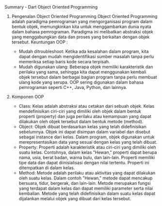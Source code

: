 Summary - Dart Object Oriented Programming

1. Pengenalan Object Oriented Programming
Object Oriented Programming adalah paradigma pemrograman yang mengorganisasi program dalam bentuk objek, memungkinkan kita untuk menggambarkan dunia nyata dalam bahasa pemrograman. Paradigma ini melibatkan abstraksi objek yang menggabungkan data dan proses yang berkaitan dengan objek tersebut.
Keuntungan OOP :
    - Mudah ditroubleshoot: Ketika ada kesalahan dalam program, kita dapat dengan mudah mengidentifikasi sumber masalah tanpa perlu memeriksa setiap baris kode secara terpisah. 
    - Mudah digunakan ulang: Beberapa objek memiliki karakteristik dan perilaku yang sama, sehingga kita dapat menggunakan kembali objek tersebut dalam berbagai bagian program tanpa perlu membuat ulang kode yang serupa. OOP sering digunakan dalam bahasa pemrograman seperti C++, Java, Python, dan lainnya.

2. Komponen OOP
    - Class: Kelas adalah abstraksi atau cetakan dari sebuah objek. Kelas mendefinisikan ciri-ciri yang dimiliki oleh objek dalam bentuk properti (property) dan juga perilaku atau kemampuan yang dapat dilakukan oleh objek tersebut dalam bentuk metode (method).
    - Object: Objek dibuat berdasarkan kelas yang telah didefinisikan sebelumnya. Objek ini dapat disimpan dalam variabel dan disebut sebagai instance dari kelas. Dalam program, objek digunakan untuk merepresentasikan data yang sesuai dengan kelas yang telah dibuat.
    - Property: Properti adalah karakteristik atau ciri-ciri yang dimiliki oleh suatu kelas. Contohnya, dalam kelas "Hewan," properti dapat berupa nama, usia, berat badan, warna bulu, dan lain-lain. Properti memiliki tipe data dan dapat diinisialisasi dengan nilai tertentu. Properti ini ditempatkan di dalam kelas.
    - Method: Metode adalah perilaku atau aktivitas yang dapat dilakukan oleh suatu kelas. Dalam contoh "Hewan," metode dapat mencakup bersuara, tidur, bergerak, dan lain-lain. Metode merupakan fungsi yang terdapat dalam kelas dan dapat memiliki parameter serta nilai kembalian. Metode yang telah didefinisikan dalam suatu kelas dapat dijalankan melalui objek yang dibuat dari kelas tersebut.